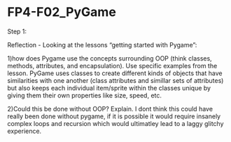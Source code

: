 # FP4-F02_PyGame

Step 1:

Reflection - Looking at the lessons “getting started with Pygame”:

1)how does Pygame use the concepts surrounding OOP (think classes, methods, attributes, and encapsulation). Use specific examples from the lesson.
PyGame uses classes to create different kinds of objects that have similarities with one another (class attributes and simillar sets of attributes) but also keeps each individual item/sprite within the classes unique by giving them their own properties like size, speed, etc.

2)Could this be done without OOP? Explain.
I dont think this could have really been done without pygame, if it is possible it would require insanely complex loops and recursion which would ultimatley lead to a laggy glitchy experience.
